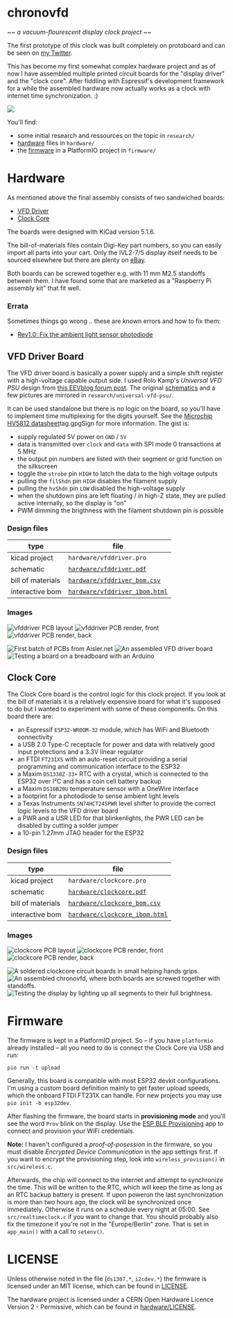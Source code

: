 # chronovfd

~~ *a vacuum-flourescent display clock project* ~~

The first prototype of this clock was built completely on protoboard and can be
seen on [my Twitter](https://twitter.com/ansemjo/status/1235315817937596424).

This has become my first somewhat complex hardware project and as of now I have
assembled multiple printed circuit boards for the "display driver" and the
"clock core". After fiddling with Espressif's development framework for a while
the assembled hardware now actually works as a clock with internet time
synchronization. :)

![](images/clockface.jpg)

You'll find:

* some initial research and ressources on the topic in `research/`
* [hardware](#hardware) files in `hardware/`
* the [firmware](#firmware) in a PlatformIO project in `firmware/`

# Hardware

As mentioned above the final assembly consists of two sandwiched boards:

* [VFD Driver](#vfd-driver-board)
* [Clock Core](#clock-core)

The boards were designed with KiCad version 5.1.6.

The bill-of-materials files contain Digi-Key part numbers, so you can easily
import all parts into your cart. Only the IVL2-7/5 display itself needs to be
sourced elsewhere but there are plenty on [eBay](https://www.ebay.com/sch/i.html?_nkw=ivl2-7%2F5).

Both boards can be screwed together e.g. with 11 mm M2.5 standoffs between
them. I have found some that are marketed as a "Raspberry Pi assembly kit" that
fit well.

### Errata

Sometimes things go wrong .. these are known errors and how to fix them:

* [Rev1.0: Fix the ambient light sensor photodiode](hardware/errata/rev1.0-photodiode/erratum-photodiode.md)

## VFD Driver Board

The VFD driver board is basically a power supply and a simple shift register
with a high-voltage capable output side. I used Rolo Kamp's *Universal VFD PSU*
design from [this EEVblog forum post](https://www.eevblog.com/forum/projects/showing-my-vfd-psu/).
The original [schematics](research/universal-vfd-psu/schematic_r2.1.pdf) and
a few pictures are mirrored in `research/universal-vfd-psu/`.

It can be used standalone but there is no logic on the board, so you'll have
to implement time multiplexing for the digits yourself. See the
[Microchip HV5812 datasheet](http://ww1.microchip.com/downloads/en/DeviceDoc/20005629A.pdf)tag.gpgSign
for more information. The gist is:

* supply regulated 5V power on `GND` / `5V`
* data is transmitted over `clock` and `data` with SPI mode 0 transactions at 5 MHz
* the output pin numbers are listed with their segment or grid function on the silkscreen
* toggle the `strobe` pin `HIGH` to latch the data to the high voltage outputs
* pulling the `filShdn` pin `HIGH` disables the filament supply
* pulling the `hvShdn` pin `LOW` disabled the high-voltage supply
* when the shutdown pins are left floating / in high-Z state, they are pulled active internally, so the display is "on"
* PWM dimming the brigthness with the filament shutdown pin is possible

### Design files

| type | file |
| ---- | ---- |
| kicad project | `hardware/vfddriver.pro` |
| schematic | [`hardware/vfddriver.pdf`](https://github.com/ansemjo/chronovfd/raw/master/hardware/vfddriver.pdf) |
| bill of materials | [`hardware/vfddriver_bom.csv`](hardware/vfddriver_bom.csv) |
| interactive bom | [`hardware/vfddriver_ibom.html`](https://raw.githack.com/ansemjo/chronovfd/master/hardware/vfddriver_ibom.html) |

### Images

![](hardware/images/vfddriver_pcb.png "vfddriver PCB layout")
![](hardware/images/vfddriver_render_front.png "vfddriver PCB render, front")
![](hardware/images/vfddriver_render_back.png "vfddriver PCB render, back")

![](images/vfddriver00.jpg "First batch of PCBs from Aisler.net")
![](images/vfddriver01.jpg "An assembled VFD driver board")
![](images/vfddriver02.jpg "Testing a board on a breadboard with an Arduino")


## Clock Core

The Clock Core board is the control logic for this clock project. If you look
at the bill of materials it is a relatively expensive board for what it's
supposed to do but I wanted to experiment with some of these components. On
this board there are:

* an Espressif `ESP32-WROOM-32` module, which has WiFi and Bluetooth connectivity
* a USB 2.0 Type-C receptacle for power and data with relatively good input protections and a 3.3V linear regulator
* an FTDI `FT231XS` with an auto-reset circuit providing a serial programming and communication interface to the ESP32
* a Maxim `DS1338Z-33+` RTC with a crystal, which is connected to the ESP32 over I²C and has a coin cell battery backup
* a Maxim `DS18B20U` temperature sensor with a OneWire interface
* a footprint for a photodiode to sense ambient light levels
* a Texas Instruments `SN74HCT245PWR‎` level shifter to provide the correct logic levels to the VFD driver board
* a PWR and a USR LED for that blinkenlights, the PWR LED can be disabled by cutting a solder jumper
* a 10-pin 1.27mm JTAG header for the ESP32

### Design files

| type | file |
| ---- | ---- |
| kicad project | `hardware/clockcore.pro` |
| schematic | [`hardware/clockcore.pdf`](https://github.com/ansemjo/chronovfd/raw/master/hardware/clockcore.pdf) |
| bill of materials | [`hardware/clockcore_bom.csv`](hardware/clockcore_bom.csv) |
| interactive bom | [`hardware/clockcore_ibom.html`](https://raw.githack.com/ansemjo/chronovfd/master/hardware/clockcore_ibom.html) |

### Images

![](hardware/images/clockcore_pcb.png "clockcore PCB layout")
![](hardware/images/clockcore_render_front.png "clockcore PCB render, front")
![](hardware/images/clockcore_render_back.png "clockcore PCB render, back")

![](images/clockcore00.jpg "A soldered clockcore circuit boards in small helping hands grips.")
![](images/clockcore01.jpg "An assembled chronovfd, where both boards are screwed together with standoffs.")
![](images/fullon.jpg "Testing the display by lighting up all segments to their full brightness.")


# Firmware

The firmware is kept in a PlatformIO project. So – if you have `platformio`
already installed – all you need to do is connect the Clock Core via USB and run:

    pio run -t upload

Generally, this board is compatible with most ESP32 devkit configurations. I'm
using a custom board definition mainly to get faster upload speeds, which the
onboard FTDI FT231X can handle. For new projects you may use `pio init -b esp32dev`.

After flashing the firmware, the board starts in **provisioning mode** and you'll
see the word `Prov` blink on the display. Use the
[ESP BLE Provisioning](https://play.google.com/store/apps/details?id=com.espressif.provble)
app to connect and provision your WiFi credentials.

**Note:** I haven't configured a *proof-of-posession* in the firmware, so you
must disable *Encrypted Device Communication* in the app settings first. If you
want to encrypt the provisioning step, look into `wireless_provision()` in
`src/wireless.c`.

Afterwards, the chip will connect to the internet and attempt to synchronize the
time. This will be written to the RTC, which will keep the time as long as an
RTC backup battery is present. If upon poweron the last synchronization is more
than two hours ago, the clock will be synchronized once immediately. Otherwise
it runs on a schedule every night at 05:00. See `src/realtimeclock.c` if you
want to change that. You should probably also fix the timezone if you're not
in the "Europe/Berlin" zone. That is set in `app_main()` with a call to `setenv()`.

# LICENSE

Unless otherwise noted in the file (`ds1307.*`, `i2cdev.*`) the firmware is licensed
under an MIT license, which can be found in [LICENSE](LICENSE).

The hardware project is licensed under a CERN Open Hardware Licence Version 2 -
Permissive, which can be found in [hardware/LICENSE](hardware/LICENSE).